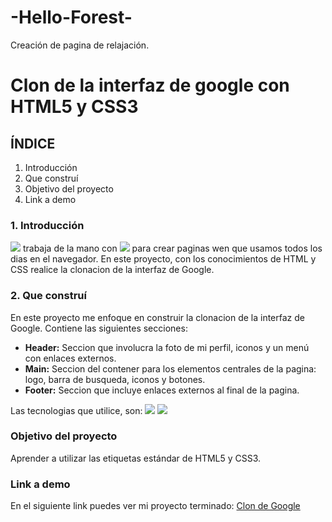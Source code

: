 # -Hello-Forest-
Creación de pagina de relajación. 
# Clon de la interfaz de google con HTML5 y CSS3

## ÍNDICE
1. Introducción
2. Que construí
3. Objetivo del proyecto
4. Link a demo

### 1. Introducción
<img src="https://img.shields.io/badge/HTML5-E34F26?style=for-the-badge&logo=html5&logoColor=white"/> trabaja de la mano con <img src="https://img.shields.io/badge/CSS3-1572B6?style=for-the-badge&logo=css3&logoColor=white"/> para crear paginas wen que usamos todos los dias en el navegador. En este proyecto, con los conocimientos de HTML y CSS realice la clonacion de la interfaz de Google. 

### 2. Que construí
En este proyecto me enfoque en construir la clonacion de la interfaz de Google. 
Contiene las siguientes secciones: 

+ **Header:** Seccion que involucra la foto de mi perfil, iconos y un menú con enlaces externos.
+ **Main:** Seccion del contener para los elementos centrales de la pagina: logo, barra de busqueda, iconos y botones.
+ **Footer:** Seccion que incluye enlaces externos al final de la pagina.

Las tecnologias que utilice, son: 
<img src="https://img.shields.io/badge/HTML5-E34F26?style=for-the-badge&logo=html5&logoColor=white"/>
<img src="https://img.shields.io/badge/CSS3-1572B6?style=for-the-badge&logo=css3&logoColor=white"/>

### Objetivo del proyecto 
Aprender a utilizar las etiquetas estándar de HTML5 y CSS3. 

### Link a demo
En el siguiente link puedes ver mi proyecto terminado: [Clon de Google](https://clondegoogle-phi.vercel.app/)
